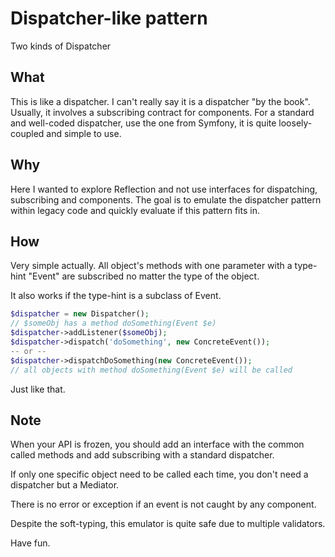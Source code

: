# Dispatcher-like pattern

Two kinds of Dispatcher

## What

This is like a dispatcher. I can't really
say it is a dispatcher "by the book". Usually, it involves a subscribing
contract for components. For a standard and well-coded dispatcher, use the one
from Symfony, it is quite loosely-coupled and simple to use.

## Why

Here I wanted to explore Reflection and not use interfaces for dispatching, 
subscribing and components. The goal is to emulate the dispatcher pattern 
within legacy code and quickly evaluate if this pattern fits in.

## How

Very simple actually. All object's methods with one parameter with a 
type-hint "Event" are subscribed no matter the type of the object.

It also works if the type-hint is a subclass of Event. 

```php
$dispatcher = new Dispatcher();
// $someObj has a method doSomething(Event $e)
$dispatcher->addListener($someObj);
$dispatcher->dispatch('doSomething', new ConcreteEvent());
-- or --
$dispatcher->dispatchDoSomething(new ConcreteEvent());
// all objects with method doSomething(Event $e) will be called
```

Just like that.

## Note

When your API is frozen, you should add an interface with
the common called methods and add subscribing with a standard dispatcher.

If only one specific object need to be called each time, you don't need a dispatcher
but a Mediator. 

There is no error or exception if an event is not caught by any component.

Despite the soft-typing, this emulator is quite safe due to multiple validators.

Have fun.
